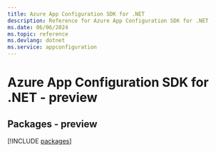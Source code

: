 ```yaml
---
title: Azure App Configuration SDK for .NET
description: Reference for Azure App Configuration SDK for .NET
ms.date: 06/06/2024
ms.topic: reference
ms.devlang: dotnet
ms.service: appconfiguration
---
```

# Azure App Configuration SDK for .NET - preview
## Packages - preview
[!INCLUDE [packages](app-configuration-index.md)]